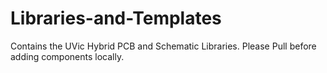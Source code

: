 # Libraries-and-Templates
Contains the UVic Hybrid PCB and Schematic Libraries. Please Pull before adding components locally.
